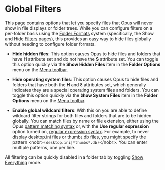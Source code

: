# Global Filters

This page contains options that let you specify files that Opus will never show in file displays or folder trees. While you can configure filters on a per-folder basis using the [Folder Formats](../folders/folder_formats/README.md) system (specifically, the Show and Hide [Filters](/Manual/basic_concepts/folder_options/folder_options_dialog/filters.md) pages), this provides an easy way to hide files globally without needing to configure folder formats.

- **Hide hidden files**: This option causes Opus to hide files and folders that have **H** attribute set and do not have the **S** attribute set. You can toggle this option quickly via the **Show Hidden Files** item in the **Folder Options** menu on the [Menu toolbar](/Manual/basic_concepts/the_lister/toolbars/the_default_toolbars/menu_toolbar.md).
- **Hide operating system files**: This option causes Opus to hide files and folders that have both the **H** and **S** attributes set, which generally indicates they are a special operating system files and folders. You can toggle this option quickly via the **Show System Files** item in the **Folder Options** menu on the [Menu toolbar](/Manual/basic_concepts/the_lister/toolbars/the_default_toolbars/menu_toolbar.md).

- **Enable global wildcard filters**: With this on you are able to define wildcard filter strings for both files and folders that are to be hidden globally. You can match files by name or file extension, either using the Opus [pattern matching syntax](/Manual/reference/wildcard_reference/pattern_matching_syntax.md) or, with the **Use regular expression** option turned on, [regular expression syntax](/Manual/reference/wildcard_reference/regular_expression_syntax.md). For example, to never display desktop.ini files or thumbs.db files, you might specify the pattern \<nobr\>`(desktop.ini|*thumbs*.db)`\</nobr\>. You can enter multiple patterns, one per line.

All filtering can be quickly disabled in a folder tab by toggling [Show Everything](/Manual/basic_concepts/searching_and_filtering/show_everything.md) mode.
